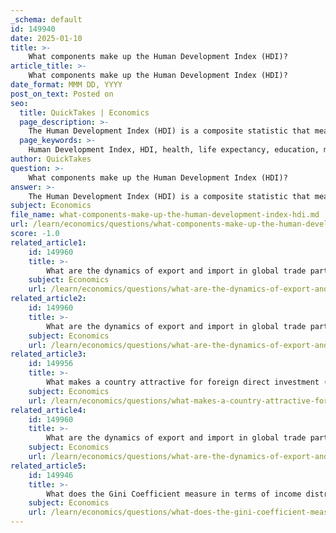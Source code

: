 ```yaml
---
_schema: default
id: 149940
date: 2025-01-10
title: >-
    What components make up the Human Development Index (HDI)?
article_title: >-
    What components make up the Human Development Index (HDI)?
date_format: MMM DD, YYYY
post_on_text: Posted on
seo:
  title: QuickTakes | Economics
  page_description: >-
    The Human Development Index (HDI) is a composite statistic that measures a country's overall development based on health, education, and income, reflecting the quality of life and prosperity of its citizens.
  page_keywords: >-
    Human Development Index, HDI, health, life expectancy, education, mean years of schooling, expected years of schooling, income, gross national income, GNI, purchasing power parity, quality of life, development
author: QuickTakes
question: >-
    What components make up the Human Development Index (HDI)?
answer: >-
    The Human Development Index (HDI) is a composite statistic that measures a country's overall development based on three key components:\n\n1. **Health**: This is represented by life expectancy at birth. It reflects the average number of years a newborn is expected to live if current mortality rates continue to apply.\n\n2. **Education**: This component is assessed through two indicators:\n   - **Mean years of schooling**: The average number of years of education received by people aged 25 and older.\n   - **Expected years of schooling**: The total number of years of schooling that a child entering the education system can expect to receive, assuming that the current enrollment ratios remain the same throughout the child's life.\n\n3. **Income**: This is measured by gross national income (GNI) per capita, adjusted for purchasing power parity (PPP). It reflects the average income of a country's citizens and serves as an indicator of economic prosperity.\n\nThe HDI is calculated using the formula:\n\n$$\nHDI = \frac{1}{3}(I_{health} + I_{education} + I_{income})\n$$\n\nWhere:\n- $I_{health}$ is derived from life expectancy,\n- $I_{education}$ is based on the mean and expected years of schooling,\n- $I_{income}$ is based on GNI per capita.\n\nA higher HDI indicates a higher quality of life and better overall development in a country, as it encompasses not just economic factors but also health and education.
subject: Economics
file_name: what-components-make-up-the-human-development-index-hdi.md
url: /learn/economics/questions/what-components-make-up-the-human-development-index-hdi
score: -1.0
related_article1:
    id: 149960
    title: >-
        What are the dynamics of export and import in global trade participation?
    subject: Economics
    url: /learn/economics/questions/what-are-the-dynamics-of-export-and-import-in-global-trade-participation
related_article2:
    id: 149960
    title: >-
        What are the dynamics of export and import in global trade participation?
    subject: Economics
    url: /learn/economics/questions/what-are-the-dynamics-of-export-and-import-in-global-trade-participation
related_article3:
    id: 149956
    title: >-
        What makes a country attractive for foreign direct investment (FDI)?
    subject: Economics
    url: /learn/economics/questions/what-makes-a-country-attractive-for-foreign-direct-investment-fdi
related_article4:
    id: 149960
    title: >-
        What are the dynamics of export and import in global trade participation?
    subject: Economics
    url: /learn/economics/questions/what-are-the-dynamics-of-export-and-import-in-global-trade-participation
related_article5:
    id: 149946
    title: >-
        What does the Gini Coefficient measure in terms of income distribution?
    subject: Economics
    url: /learn/economics/questions/what-does-the-gini-coefficient-measure-in-terms-of-income-distribution
---
```


&nbsp;